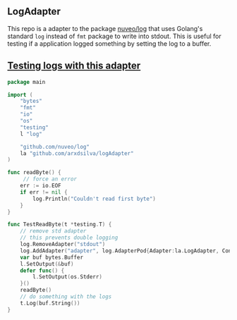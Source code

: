 ## LogAdapter

This repo is a adapter to the package [nuveo/log](github.com/nuveo/log) that uses Golang's standard `log` instead of `fmt` package to write into stdout. This is useful for testing if a application logged something by setting the log to a buffer.


## [Testing logs with this adapter](https://stackoverflow.com/questions/44119951/how-to-check-a-log-output-in-go-test)


```go
package main

import (
    "bytes"
    "fmt"
    "io"
    "os"
    "testing"
    l "log"

    "github.com/nuveo/log"
    la "github.com/arxdsilva/logAdapter"
)

func readByte() {
     // force an error
    err := io.EOF
    if err != nil {
        log.Println("Couldn't read first byte")
    }
}

func TestReadByte(t *testing.T) {
    // remove std adapter 
    // this prevents double logging
    log.RemoveAdapter("stdout")
    log.AddAdapter("adapter", log.AdapterPod{Adapter:la.LogAdapter, Config: nil})
    var buf bytes.Buffer
    l.SetOutput(&buf)
    defer func() {
        l.SetOutput(os.Stderr)
    }()
    readByte()
    // do something with the logs
    t.Log(buf.String())
}
```
